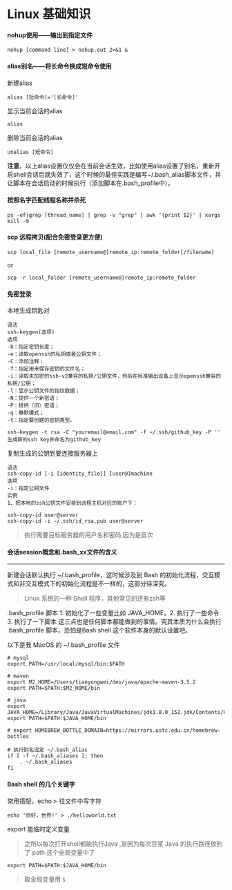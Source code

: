# Linux 基础知识

#### nohup使用——输出到指定文件

``` shell
nohup [command line] > nohup.out 2>&1 &
```

#### alias别名——将长命令换成短命令使用

新建alias

``` shell
alias [短命令]='[长命令]'
```

显示当前会话的alias

``` shell
alias
```

删除当前会话的alias

``` shell
unalias [短命令]
```

**注意**，以上alias设置仅仅会在当前会话生效，比如使用alias设置了别名，重新开启shell会话后就失效了，这个时候的最佳实践是编写~/.bash_alias脚本文件，并让脚本在会话启动的时候执行（添加脚本在.bash_profile中）。

#### 按照名字匹配线程名称并杀死

``` shell
ps -ef|grep [thread_name] | grep -v "grep" | awk '{print $2}' | xargs kill -9
```

#### scp 远程拷贝(配合免密登录更方便)

``` shell
scp local_file [remote_username@]remote_ip:remote_folder[/filename]
```

or

``` shell
scp -r local_folder [remote_username@]remote_ip:remote_folder
```

#### 免密登录

本地生成钥匙对

```
语法
ssh-keygen(选项)
选项
-b：指定密钥长度；
-e：读取openssh的私钥或者公钥文件；
-C：添加注释；
-f：指定用来保存密钥的文件名；
-i：读取未加密的ssh-v2兼容的私钥/公钥文件，然后在标准输出设备上显示openssh兼容的私钥/公钥；
-l：显示公钥文件的指纹数据；
-N：提供一个新密语；
-P：提供（旧）密语；
-q：静默模式；
-t：指定要创建的密钥类型。

ssh-keygen -t rsa -C "youremail@email.com" -f ~/.ssh/github_key -P ''
生成新的ssh key并命名为github_key
```

复制生成的公钥到要连接服务器上

```
语法
ssh-copy-id [-i [identity_file]] [user@]machine
选项
-i：指定公钥文件
实例
1、把本地的ssh公钥文件安装到远程主机对应的账户下：

ssh-copy-id user@server
ssh-copy-id -i ~/.ssh/id_rsa.pub user@server
```

> 执行需要目标服务器的用户名和密码,因为是首次

#### 会话session概念和.bash_xx文件的含义

---

新建会话默认执行 ~/.bash_profile，这时候涉及到 Bash 的初始化流程，交互模式和非交互模式下的初始化流程是不一样的，这部分待深究。

> Linux 系统的一种 Shell 程序，其他常见的还有zsh等

.bash_profile 脚本 1. 初始化了一些变量比如 JAVA_HOME，2. 执行了一些命令 3. 执行了一下脚本 这三点也是任何脚本都能做到的事情。究其本质为什么会执行 .bash_profile 脚本，恐怕是Bash shell 这个软件本身的默认设置吧。

以下是我 MacOS 的 ~/.bash_profile 文件

``` shell
# mysql
export PATH=/usr/local/mysql/bin:$PATH

# maven
export M2_HOME=/Users/tianyongwei/dev/java/apache-maven-3.5.2
export PATH=$PATH:$M2_HOME/bin

# java
export JAVA_HOME=/Library/Java/JavaVirtualMachines/jdk1.8.0_152.jdk/Contents/Home/
export PATH=$PATH:$JAVA_HOME/bin

# export HOMEBREW_BOTTLE_DOMAIN=https://mirrors.ustc.edu.cn/homebrew-bottles

# 执行别名设定 ~/.bash_alias
if [ -f ~/.bash_aliases ]; then
    . ~/.bash_aliases
fi
```

#### Bash shell 的几个关键字

常用搭配，echo > 往文件中写字符

```
echo '你好，世界!' > ./helloworld.txt 
```

export 能临时定义变量

> 之所以每次打开shell都能执行Java ,是因为每次豆浆 Java 的执行路径放到了 path 这个全局变量中了

``` shell
export PATH=$PATH:$JAVA_HOME/bin
```

> 取全局变量用 `$`


